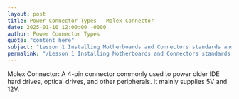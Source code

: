 ```yaml
---
layout: post
title: Power Connector Types - Molex Connector
date: 2025-01-10 12:00:00 -0000
author: Power Connector Types
quote: "content here"
subject: "Lesson 1 Installing Motherboards and Connectors standards and specifications"
permalink: "/Lesson 1 Installing Motherboards and Connectors standards and specifications/Power Connector Types/Power Connector Types - Molex Connector"
---
```


Molex Connector: A 4-pin connector commonly used to power older IDE hard drives, optical drives, and other peripherals. It mainly supplies 5V and 12V.
